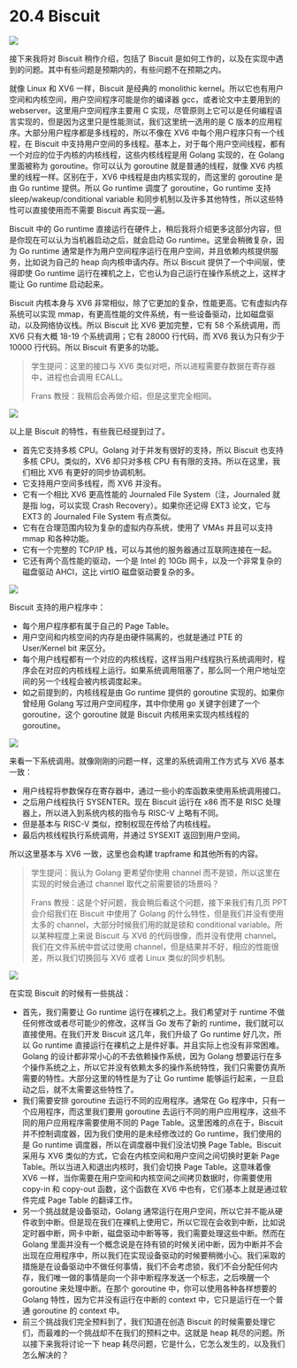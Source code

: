 # 20.4 Biscuit

![](<../assets/image (80).png>)

接下来我将对 Biscuit 稍作介绍，包括了 Biscuit 是如何工作的，以及在实现中遇到的问题。其中有些问题是预期内的，有些问题不在预期之内。

就像 Linux 和 XV6 一样，Biscuit 是经典的 monolithic kernel。所以它也有用户空间和内核空间，用户空间程序可能是你的编译器 gcc，或者论文中主要用到的 webserver。这里用户空间程序主要用 C 实现，尽管原则上它可以是任何编程语言实现的，但是因为这里只是性能测试，我们这里统一选用的是 C 版本的应用程序。大部分用户程序都是多线程的，所以不像在 XV6 中每个用户程序只有一个线程，在 Biscuit 中支持用户空间的多线程。基本上，对于每个用户空间线程，都有一个对应的位于内核的内核线程，这些内核线程是用 Golang 实现的，在 Golang 里面被称为 goroutine。你可以认为 goroutine 就是普通的线程，就像 XV6 内核里的线程一样。区别在于，XV6 中线程是由内核实现的，而这里的 goroutine 是由 Go runtime 提供。所以 Go runtime 调度了 goroutine，Go runtime 支持 sleep/wakeup/conditional variable 和同步机制以及许多其他特性，所以这些特性可以直接使用而不需要 Biscuit 再实现一遍。

Biscuit 中的 Go runtime 直接运行在硬件上，稍后我将介绍更多这部分内容，但是你现在可以认为当机器启动之后，就会启动 Go runtime。这里会稍微复杂，因为 Go runtime 通常是作为用户空间程序运行在用户空间，并且依赖内核提供服务，比如说为自己的 heap 向内核申请内存。所以 Biscuit 提供了一个中间层，使得即使 Go runtime 运行在裸机之上，它也认为自己运行在操作系统之上，这样才能让 Go runtime 启动起来。

Biscuit 内核本身与 XV6 非常相似，除了它更加的复杂，性能更高。它有虚拟内存系统可以实现 mmap，有更高性能的文件系统，有一些设备驱动，比如磁盘驱动，以及网络协议栈。所以 Biscuit 比 XV6 更加完整，它有 58 个系统调用，而 XV6 只有大概 18-19 个系统调用；它有 28000 行代码，而 XV6 我认为只有少于 10000 行代码。所以 Biscuit 有更多的功能。

> 学生提问：这里的接口与 XV6 类似对吧，所以进程需要存数据在寄存器中，进程也会调用 ECALL。
>
> Frans 教授：我稍后会再做介绍，但是这里完全相同。

![](<../assets/image (153).png>)

以上是 Biscuit 的特性，有些我已经提到过了。

- 首先它支持多核 CPU。Golang 对于并发有很好的支持，所以 Biscuit 也支持多核 CPU。类似的，XV6 却只对多核 CPU 有有限的支持。所以在这里，我们相比 XV6 有更好的同步协调机制。
- 它支持用户空间多线程，而 XV6 并没有。
- 它有一个相比 XV6 更高性能的 Journaled File System（注，Journaled 就是指 log，可以实现 Crash Recovery）。如果你还记得 EXT3 论文，它与 EXT3 的 Journaled File System 有点类似。
- 它有在合理范围内较为复杂的虚拟内存系统，使用了 VMAs 并且可以支持 mmap 和各种功能。
- 它有一个完整的 TCP/IP 栈，可以与其他的服务器通过互联网连接在一起。
- 它还有两个高性能的驱动，一个是 Intel 的 10Gb 网卡，以及一个非常复杂的磁盘驱动 AHCI，这比 virtIO 磁盘驱动要复杂的多。

![](<../assets/image (125).png>)

Biscuit 支持的用户程序中：

- 每个用户程序都有属于自己的 Page Table。
- 用户空间和内核空间的内存是由硬件隔离的，也就是通过 PTE 的 User/Kernel bit 来区分。
- 每个用户线程都有一个对应的内核线程，这样当用户线程执行系统调用时，程序会在对应的内核线程上运行。如果系统调用阻塞了，那么同一个用户地址空间的另一个线程会被内核调度起来。
- 如之前提到的，内核线程是由 Go runtime 提供的 goroutine 实现的。如果你曾经用 Golang 写过用户空间程序，其中你使用 go 关键字创建了一个 goroutine，这个 goroutine 就是 Biscuit 内核用来实现内核线程的 goroutine。

![](<../assets/image (150).png>)

来看一下系统调用。就像刚刚的问题一样，这里的系统调用工作方式与 XV6 基本一致：

- 用户线程将参数保存在寄存器中，通过一些小的库函数来使用系统调用接口。
- 之后用户线程执行 SYSENTER。现在 Biscuit 运行在 x86 而不是 RISC 处理器上，所以进入到系统内核的指令与 RISC-V 上略有不同。
- 但是基本与 RISC-V 类似，控制权现在传给了内核线程。
- 最后内核线程执行系统调用，并通过 SYSEXIT 返回到用户空间。

所以这里基本与 XV6 一致，这里也会构建 trapframe 和其他所有的内容。

> 学生提问：我认为 Golang 更希望你使用 channel 而不是锁，所以这里在实现的时候会通过 channel 取代之前需要锁的场景吗？
>
> Frans 教授：这是个好问题，我会稍后看这个问题，接下来我们有几页 PPT 会介绍我们在 Biscuit 中使用了 Golang 的什么特性，但是我们并没有使用太多的 channel，大部分时候我们用的就是锁和 conditional variable。所以某种程度上来说 Biscuit 与 XV6 的代码很像，而并没有使用 channel。我们在文件系统中尝试过使用 channel，但是结果并不好，相应的性能很差，所以我们切换回与 XV6 或者 Linux 类似的同步机制。

![](<../assets/image (151).png>)

在实现 Biscuit 的时候有一些挑战：

- 首先，我们需要让 Go runtime 运行在裸机之上。我们希望对于 runtime 不做任何修改或者尽可能少的修改，这样当 Go 发布了新的 runtime，我们就可以直接使用。在我们开发 Biscuit 这几年，我们升级了 Go runtime 好几次，所以 Go runtime 直接运行在裸机之上是件好事。并且实际上也没有非常困难。Golang 的设计都非常小心的不去依赖操作系统，因为 Golang 想要运行在多个操作系统之上，所以它并没有依赖太多的操作系统特性，我们只需要仿真所需要的特性。大部分这里的特性是为了让 Go runtime 能够运行起来，一旦启动之后，就不太需要这些特性了。
- 我们需要安排 goroutine 去运行不同的应用程序。通常在 Go 程序中，只有一个应用程序，而这里我们要用 goroutine 去运行不同的用户应用程序，这些不同的用户应用程序需要使用不同的 Page Table。这里困难的点在于，Biscuit 并不控制调度器，因为我们使用的是未经修改过的 Go runtime，我们使用的是 Go runtime 调度器，所以在调度器中我们没法切换 Page Table。Biscuit 采用与 XV6 类似的方式，它会在内核空间和用户空间之间切换时更新 Page Table。所以当进入和退出内核时，我们会切换 Page Table。这意味着像 XV6 一样，当你需要在用户空间和内核空间之间拷贝数据时，你需要使用 copy-in 和 copy-out 函数，这个函数在 XV6 中也有，它们基本上就是通过软件完成 Page Table 的翻译工作。
- 另一个挑战就是设备驱动，Golang 通常运行在用户空间，所以它并不能从硬件收到中断。但是现在我们在裸机上使用它，所以它现在会收到中断，比如说定时器中断，网卡中断，磁盘驱动中断等等，我们需要处理这些中断。然而在 Golang 里面并没有一个概念说是在持有锁的时候关闭中断，因为中断并不会出现在应用程序中，所以我们在实现设备驱动的时候要稍微小心。我们采取的措施是在设备驱动中不做任何事情，我们不会考虑锁，我们不会分配任何内存，我们唯一做的事情是向一个非中断程序发送一个标志，之后唤醒一个 goroutine 来处理中断。在那个 goroutine 中，你可以使用各种各样想要的 Golang 特性，因为它并没有运行在中断的 context 中，它只是运行在一个普通 goroutine 的 context 中。
- 前三个挑战我们完全预料到了，我们知道在创造 Biscuit 的时候需要处理它们，而最难的一个挑战却不在我们的预料之中。这就是 heap 耗尽的问题。所以接下来我将讨论一下 heap 耗尽问题，它是什么，它怎么发生的，以及我们怎么解决的？
